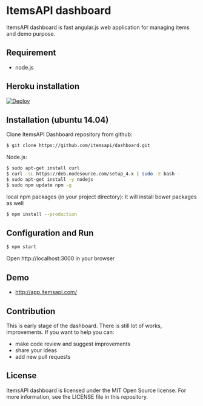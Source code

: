 # ItemsAPI dashboard

ItemsAPI dashboard is fast angular.js web application for managing items and demo purpose.

## Requirement

- node.js

## Heroku installation

<a target="_blank" href="https://heroku.com/deploy?template=https://github.com/itemsapi/dashboard"><img src="https://camo.githubusercontent.com/c0824806f5221ebb7d25e559568582dd39dd1170/68747470733a2f2f7777772e6865726f6b7563646e2e636f6d2f6465706c6f792f627574746f6e2e706e67" alt="Deploy" data-canonical-src="https://www.herokucdn.com/deploy/button.png"></a>

## Installation (ubuntu 14.04)

Clone ItemsAPI Dashboard repository from github:

```bash
$ git clone https://github.com/itemsapi/dashboard.git
```

Node.js:
```bash
$ sudo apt-get install curl
$ curl -sL https://deb.nodesource.com/setup_4.x | sudo -E bash -
$ sudo apt-get install -y nodejs
$ sudo npm update npm -g
```

local npm packages (in your project directory):
it will install bower packages as well
```bash
$ npm install --production
```

## Configuration and Run

```bash
$ npm start
```

Open http://localhost:3000 in your browser

## Demo

- http://app.itemsapi.com/

## Contribution

This is early stage of the dashboard. There is still lot of works, improvements. If you want to help you can:

- make code review and suggest improvements
- share your ideas
- add new pull requests

## License

ItemsAPI dashboard is licensed under the MIT Open Source license. For more information, see the LICENSE file in this repository.
